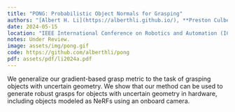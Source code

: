 ```yaml
---
title: "PONG: Probabilistic Object Normals for Grasping"
authors: "[Albert H. Li](https://alberthli.github.io/), **Preston Culbertson**, and [Aaron D. Ames](http://ames.caltech.edu/)"
date: 2024-05-15
location: "IEEE International Conference on Robotics and Automation (ICRA)"
notes: Under Review.
image: assets/img/pong.gif
code: https://github.com/alberthli/pong
pdf: assets/pdf/li2024a.pdf
---
```

We generalize our gradient-based grasp metric to the task of grasping objects with uncertain geometry. We show that our method can be used to generate robust grasps for objects with uncertain geometry in hardware, including objects modeled as NeRFs using an onboard camera.